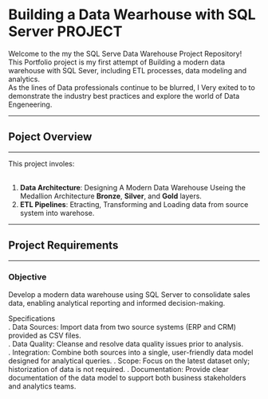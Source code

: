 # Building a Data Wearhouse with SQL Server PROJECT

Welcome to the my the SQL Serve Data Warehouse Project Repository! <br>
This Portfolio project is my first attempt of Building a modern data warehouse with SQL Sever, including ETL processes, data modeling and analytics.<br>
As the lines of Data professionals continue to be blurred, I Very exited to to demonstrate the industry best practices and explore the world of Data Engeneering.
***


## Poject Overview
-----
This project involes: <br>
<br>
1. **Data Architecture**: Designing A Modern Data Warehouse Useing the Medallion Architecture **Bronze**, **Silver**, and **Gold** layers.<br>
2. **ETL Pipelines**: Etracting, Transforming and Loading data from source system into warehose.

-----

## Project Requirements 
-----
### Objective <br>
Develop a modern data warehouse using SQL Server to consolidate sales data, enabling analytical reporting and informed decision-making.

Specifications<br>
. Data Sources: Import data from two source systems (ERP and CRM) provided as CSV files.<br>
. Data Quality: Cleanse and resolve data quality issues prior to analysis.<br>
. Integration: Combine both sources into a single, user-friendly data model designed for analytical queries.
. Scope: Focus on the latest dataset only; historization of data is not required.
. Documentation: Provide clear documentation of the data model to support both business stakeholders and analytics teams.
